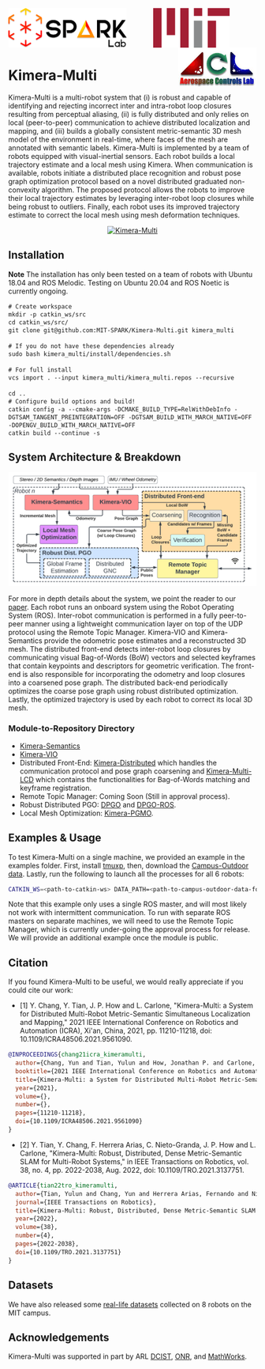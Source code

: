 <div align="center">
  <a href="https://mit.edu/sparklab/">
    <img align="left" src="images/spark_logo.png" height="80" alt="sparklab">
  </a>
  <a href="https://mit.edu">
    <img align="center" src="images/mit_logo.png" height="80" alt="mit">
  </a>
  <a href="http://acl.mit.edu/">
    <img align="right" src="images/acl_logo.jpeg" height="80" alt="acl">
  </a>
</div>

# Kimera-Multi

Kimera-Multi is a multi-robot system that 
(i) is robust and capable of identifying and rejecting incorrect inter and intra-robot loop closures resulting from perceptual aliasing, 
(ii) is fully distributed and only relies on local (peer-to-peer) communication to achieve distributed localization and mapping,
and (iii) builds a globally consistent metric-semantic 3D mesh model of the environment in real-time, where faces of the mesh are annotated with semantic labels. Kimera-Multi is implemented by a team of robots equipped with visual-inertial sensors. Each robot builds a local trajectory estimate and a local mesh using Kimera. When communication is available, robots initiate a distributed place recognition and robust pose graph optimization protocol based on a novel distributed graduated non-convexity algorithm. The proposed protocol allows the robots to improve their local trajectory estimates by leveraging inter-robot loop closures while being robust to outliers. Finally, each robot uses its improved trajectory estimate to correct the local mesh using mesh deformation techniques.

<p align="center">
    <a href="https://youtu.be/G8PktlQ82uw">
    <img src="images/kimera_multi.png" alt="Kimera-Multi">
    </a>
</p>

## Installation

**Note**
The installation has only been tested on a team of robots with Ubuntu 18.04 and ROS Melodic.
Testing on Ubuntu 20.04 and ROS Noetic is currently ongoing.
```
# Create workspace
mkdir -p catkin_ws/src
cd catkin_ws/src/
git clone git@github.com:MIT-SPARK/Kimera-Multi.git kimera_multi

# If you do not have these dependencies already
sudo bash kimera_multi/install/dependencies.sh

# For full install
vcs import . --input kimera_multi/kimera_multi.repos --recursive

cd ..
# Configure build options and build!
catkin config -a --cmake-args -DCMAKE_BUILD_TYPE=RelWithDebInfo -DGTSAM_TANGENT_PREINTEGRATION=OFF -DGTSAM_BUILD_WITH_MARCH_NATIVE=OFF -DOPENGV_BUILD_WITH_MARCH_NATIVE=OFF
catkin build --continue -s
```

## System Architecture & Breakdown
<p align="center">
    <a href="https://arxiv.org/abs/2106.14386">
    <img src="images/system_arch.png" alt="Kimera-Multi System">
    </a>
</p>

For more in depth details about the system, we point the reader to our [paper](https://arxiv.org/abs/2106.14386).
Each robot runs an onboard system using the Robot Operating System (ROS). 
Inter-robot communication is performed in a fully peer-to-peer manner using a lightweight communication layer on top of the UDP protocol using the Remote Topic Manager. 
Kimera-VIO and Kimera-Semantics provide the odometric pose estimates and a reconstructed 3D mesh. 
The distributed front-end detects inter-robot loop closures by communicating visual Bag-of-Words (BoW) vectors and selected keyframes that contain keypoints and descriptors for geometric verification. 
The front-end is also responsible for incorporating the odometry and loop closures into a coarsened pose graph. 
The distributed back-end periodically optimizes the coarse pose graph using robust distributed optimization. Lastly, the optimized trajectory is used by each robot to correct its local 3D mesh.

### Module-to-Repository Directory
- [Kimera-Semantics](https://github.com/MIT-SPARK/Kimera-Semantics)
- [Kimera-VIO](https://github.com/MIT-SPARK/Kimera-VIO)
- Distributed Front-End: [Kimera-Distributed](https://github.com/MIT-SPARK/Kimera-Distributed) which handles the communication protocol and pose graph coarsening and [Kimera-Multi-LCD](https://github.com/MIT-SPARK/Kimera-Multi-LCD) which contains the functionalities for Bag-of-Words matching and keyframe registration.
- Remote Topic Manager: Coming Soon (Still in approval process).
- Robust Distributed PGO: [DPGO](https://github.com/mit-acl/dpgo) and [DPGO-ROS](https://github.com/mit-acl/dpgo_ros).
- Local Mesh Optimization: [Kimera-PGMO](https://github.com/MIT-SPARK/Kimera-PGMO).

## Examples & Usage

To test Kimera-Multi on a single machine, we provided an example in the examples folder.
First, install [tmuxp](https://github.com/tmux-python/tmuxp),
then, download the [Campus-Outdoor data](https://github.com/MIT-SPARK/Kimera-Multi-Data).
Lastly, run the following to launch all the processes for all 6 robots:
```bash
CATKIN_WS=<path-to-catkin-ws> DATA_PATH=<path-to-campus-outdoor-data-folder> LOG_DIR=/home/yunchang/logs/kimera_distributed_10_14 tmuxp load 1014-example.yaml
```
Note that this example only uses a single ROS master, and will most likely not work with intermittent communication.
To run with separate ROS masters on separate machines, we will need to use the Remote Topic Manager,
which is currently under-going the approval process for release.
We will provide an additional example once the module is public.

## Citation

If you found Kimera-Multi to be useful, we would really appreciate if you could cite our work:

- [1] Y. Chang, Y. Tian, J. P. How and L. Carlone, "Kimera-Multi: a System for Distributed Multi-Robot Metric-Semantic Simultaneous Localization and Mapping," 2021 IEEE International Conference on Robotics and Automation (ICRA), Xi'an, China, 2021, pp. 11210-11218, doi: 10.1109/ICRA48506.2021.9561090.

```bibtex
@INPROCEEDINGS{chang21icra_kimeramulti,
  author={Chang, Yun and Tian, Yulun and How, Jonathan P. and Carlone, Luca},
  booktitle={2021 IEEE International Conference on Robotics and Automation (ICRA)}, 
  title={Kimera-Multi: a System for Distributed Multi-Robot Metric-Semantic Simultaneous Localization and Mapping}, 
  year={2021},
  volume={},
  number={},
  pages={11210-11218},
  doi={10.1109/ICRA48506.2021.9561090}
}

```

- [2] Y. Tian, Y. Chang, F. Herrera Arias, C. Nieto-Granda, J. P. How and L. Carlone, "Kimera-Multi: Robust, Distributed, Dense Metric-Semantic SLAM for Multi-Robot Systems," in IEEE Transactions on Robotics, vol. 38, no. 4, pp. 2022-2038, Aug. 2022, doi: 10.1109/TRO.2021.3137751.
```bibtex
@ARTICLE{tian22tro_kimeramulti,
  author={Tian, Yulun and Chang, Yun and Herrera Arias, Fernando and Nieto-Granda, Carlos and How, Jonathan P. and Carlone, Luca},
  journal={IEEE Transactions on Robotics}, 
  title={Kimera-Multi: Robust, Distributed, Dense Metric-Semantic SLAM for Multi-Robot Systems}, 
  year={2022},
  volume={38},
  number={4},
  pages={2022-2038},
  doi={10.1109/TRO.2021.3137751}
}

```

## Datasets

We have also released some [real-life datasets](https://github.com/MIT-SPARK/Kimera-Multi-Data) collected on 8 robots on the MIT campus.

## Acknowledgements
Kimera-Multi was supported in part by ARL [DCIST](https://www.dcist.org), [ONR](https://www.nre.navy.mil/), and [MathWorks](https://www.mathworks.com/).
